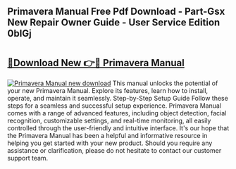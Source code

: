 ## Primavera Manual Free Pdf Download - Part-Gsx New Repair Owner Guide - User Service Edition 0bIGj

# <h2><a href="http://cf1487.oget.top/?id=Primavera+Manual">🔗Download New 👉🔴 Primavera Manual</a></h2>

[![Primavera Manual new download](https://i.imgur.com/5g1atiW.png)](http://cf1487.oget.top/?id=Primavera+Manual)
This manual unlocks the potential of your new Primavera Manual. Explore its features, learn how to install, operate, and maintain it seamlessly. Step-by-Step Setup Guide Follow these steps for a seamless and successful setup experience. Primavera Manual comes with a range of advanced features, including object detection, facial recognition, customizable settings, and real-time monitoring, all easily controlled through the user-friendly and intuitive interface. It's our hope that the Primavera Manual has been a helpful and informative resource in helping you get started with your new product. Should you require any assistance or clarification, please do not hesitate to contact our customer support team.
